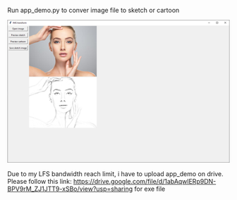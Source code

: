 Run app_demo.py to conver image file to sketch or cartoon

![](https://github.com/knightmisuto/Python-learning/blob/efeca5669237f71cb835ab78893da77cddffe5b3/IMG%20convert%20sketch%20cartoon/Preview.png)


Due to my LFS bandwidth reach limit, i have to upload app_demo on drive.
Please follow this link: https://drive.google.com/file/d/1abAqwlERp9DN-BPV9rM_ZJ1JTT9-xSBo/view?usp=sharing
for exe file
